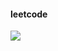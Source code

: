#### leetcode

<div>
    <a href="https://leetcode.cn/u/luguosong_leetcode/">
        <img src="https://leetcard.jacoblin.cool/luguosong_leetcode?theme=dark&font=Source%20Code%20Pro&site=cn&ext=heatmap">
    </a>
</div>

